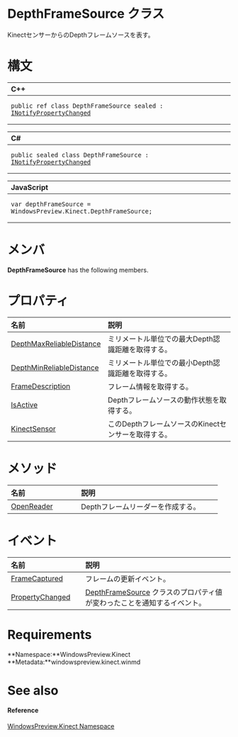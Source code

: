 DepthFrameSource クラス  
======================  

KinectセンサーからのDepthフレームソースを表す。
 <span id="syntaxSection"></span>

構文
======  

<table>
<colgroup>
<col width="100%" />
</colgroup>
<thead>
<tr class="header">
<th align="left">C++</th>
</tr>
</thead>
<tbody>
<tr class="odd">
<td align="left"><pre><code>public ref class DepthFrameSource sealed : <a href="../Data/INotifyPropertyChanged.md">INotifyPropertyChanged</a></code></pre></td>
</tr>
</tbody>
</table>

<table>
<colgroup>
<col width="100%" />
</colgroup>
<thead>
<tr class="header">
<th align="left">C#</th>
</tr>
</thead>
<tbody>
<tr class="odd">
<td align="left"><pre><code>public sealed class DepthFrameSource : <a href="../Data/INotifyPropertyChanged.md">INotifyPropertyChanged</a></code></pre></td>
</tr>
</tbody>
</table>

<table>
<colgroup>
<col width="100%" />
</colgroup>
<thead>
<tr class="header">
<th align="left">JavaScript</th>
</tr>
</thead>
<tbody>
<tr class="odd">
<td align="left"><pre><code>var depthFrameSource = WindowsPreview.Kinect.DepthFrameSource;</code></pre></td>
</tr>
</tbody>
</table>

<span id="classMembersSection"></span>

メンバ
=======  

**DepthFrameSource** has the following members.  

<span id="publicpropertiesSection"></span>

プロパティ
==========  

<table>
<colgroup>
<col width="30%" />
<col width="60%" />
</colgroup>
<thead>
<tr class="header">
<th align="left">名前</th>
<th align="left">説明</th>
</tr>
</thead>
<tbody>
<tr class="odd">
<td align="left"><a href="DepthFrameSource_Class/Properties/DepthMaxReliableDistance.md">DepthMaxReliableDistance</a></td>
<td align="left">ミリメートル単位での最大Depth認識距離を取得する。</td>
</tr>
<tr class="even">
<td align="left"><a href="DepthFrameSource_Class/Properties/DepthMinReliableDistance.md">DepthMinReliableDistance</a></td>
<td align="left">ミリメートル単位での最小Depth認識距離を取得する。</td>
</tr>
<tr class="odd">
<td align="left"><a href="DepthFrameSource_Class/Properties/FrameDescription_Property.md">FrameDescription</a></td>
<td align="left">フレーム情報を取得する。</td>
</tr>
<tr class="even">
<td align="left"><a href="DepthFrameSource_Class/Properties/IsActive_Property.md">IsActive</a></td>
<td align="left">Depthフレームソースの動作状態を取得する。</td>
</tr>
<tr class="odd">
<td align="left"><a href="DepthFrameSource_Class/Properties/KinectSensor_Property.md">KinectSensor</a></td>
<td align="left">このDepthフレームソースのKinectセンサーを取得する。</td>
</tr>
</tbody>
</table>

<span id="publicmethodsSection"></span>

メソッド
=======  

<table>
<colgroup>
<col width="30%" />
<col width="60%" />
</colgroup>
<thead>
<tr class="header">
<th align="left">名前</th>
<th align="left">説明</th>
</tr>
</thead>
<tbody>
<tr class="odd">
<td align="left"><a href="DepthFrameSource_Class/Methods/OpenReader_Method.md">OpenReader</a></td>
<td align="left">Depthフレームリーダーを作成する。</td>
</tr>
</tbody>
</table>

<span id="publiceventsSection"></span>

イベント
======  

<table>
<colgroup>
<col width="30%" />
<col width="60%" />
</colgroup>
<thead>
<tr class="header">
<th align="left">名前</th>
<th align="left">説明</th>
</tr>
</thead>
<tbody>
<tr class="odd">
<td align="left"><a href="DepthFrameSource_Class/Events/FrameCaptured_Event.md">FrameCaptured</a></td>
<td align="left">フレームの更新イベント。</td>
</tr>
<tr class="even">
<td align="left"><a href="DepthFrameSource_Class/Events/PropertyChanged_Event.md">PropertyChanged</a></td>
<td align="left"><a href="">DepthFrameSource</a> クラスのプロパティ値が変わったことを通知するイベント。</td>
</tr>
</tbody>
</table>

<span id="requirements"></span>

Requirements  
============  

**Namespace:**WindowsPreview.Kinect  
**Metadata:**windowspreview.kinect.winmd  

<span id="ID4E3"></span>

See also  
========  

<span id="ID4E5"></span>
#### Reference  

[WindowsPreview.Kinect Namespace](../Kinect.md)  



<!--Please do not edit the data in the comment block below.-->
<!--
TOCTitle : DepthFrameSource Class
RLTitle : DepthFrameSource Class
KeywordK : DepthFrameSource class, about
HelpPriority : 2
TopicType : apiref
KeywordF : WindowsPreview.Kinect.DepthFrameSource
KeywordF : DepthFrameSource
KeywordF : WindowsPreview.Kinect.DepthFrameSource
KeywordA : T:WindowsPreview.Kinect.DepthFrameSource
AssetID : T:WindowsPreview.Kinect.DepthFrameSource
Locale : en-us
CommunityContent : 1
APIType : Managed
APILocation : windowspreview.kinect.winmd
APIName : WindowsPreview.Kinect.DepthFrameSource
TargetOS : Windows
TopicType : kbSyntax
DevLang : VB
DevLang : CSharp
DevLang : JavaScript
DevLang : C++
DocSet : K4Wv2
ProjType : K4Wv2Proj
Technology : Kinect for Windows
Product : Kinect for Windows SDK v2
productversion : 20
-->
